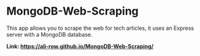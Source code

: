 # MongoDB-Web-Scraping
This app allows you to scrape the web for tech articles, it uses an Express server with a MongoDB database.

**Link: https://ali-row.github.io/MongoDB-Web-Scraping/**
